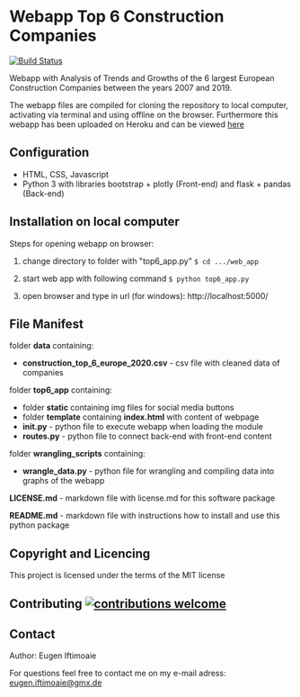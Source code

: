 # Webapp Top 6 Construction Companies
[![Build Status](https://travis-ci.org/eugeniftimoaie/webapp-top-6-construction-companies.png?branch=master)](https://travis-ci.org/eugeniftimoaie/eugeniftimoaie/webapp-top-6-construction-companies)

Webapp with Analysis of Trends and Growths of the 6 largest European Construction Companies between the years 2007 and 2019.

The webapp files are compiled for cloning the repository to local computer, activating via terminal and using offline on the browser.
Furthermore this webapp has been uploaded on Heroku and can be viewed [here](https://top-construction-companies.herokuapp.com/)

## Configuration
* HTML, CSS, Javascript
* Python 3 with libraries bootstrap + plotly (Front-end) and flask + pandas (Back-end)

## Installation on local computer
Steps for opening webapp on browser:
1) change directory to folder with "top6_app.py"
`$ cd .../web_app`
2) start web app with following command
`$ python top6_app.py`

3) open browser and type in url (for windows): http://localhost:5000/

## File Manifest
folder **data** containing:
* **construction_top_6_europe_2020.csv** - csv file with cleaned data of companies

folder **top6_app** containing:
* folder **static** containing img files for social media buttons
* folder **template** containing **index.html** with content of webpage
* **__init__.py** - python file to execute webapp when loading the module
* **routes.py** - python file to connect back-end with front-end content

folder **wrangling_scripts** containing:
* **wrangle_data.py** - python file for wrangling and compiling data into graphs of the webapp

**LICENSE.md** - markdown file with license.md for this software package

**README.md** - markdown file with instructions how to install and use this python package

## Copyright and Licencing
This project is licensed under the terms of the MIT license

## Contributing [![contributions welcome](https://img.shields.io/badge/contributions-welcome-brightgreen.svg?style=flat)](https://github.com/dwyl/esta/issues)

## Contact
Author: Eugen Iftimoaie

For questions feel free to contact me on my e-mail adress: eugen.iftimoaie@gmx.de
